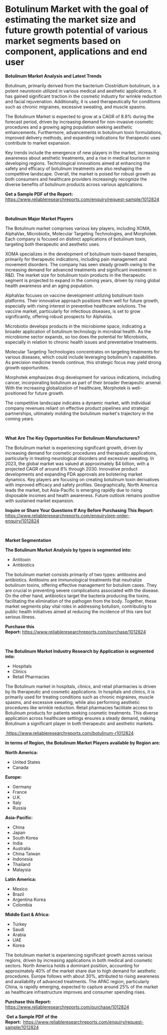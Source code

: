 <p><h1>Botulinum Market with the goal of estimating the market size and future growth potential of various market segments based on component, applications and end user</h1></p><p><strong>Botulinum Market Analysis and Latest Trends</strong></p>
<p><p>Botulinum, primarily derived from the bacterium Clostridium botulinum, is a potent neurotoxin utilized in various medical and aesthetic applications. It has gained significant traction in the cosmetic industry for wrinkle reduction and facial rejuvenation. Additionally, it is used therapeutically for conditions such as chronic migraines, excessive sweating, and muscle spasms.</p><p>The Botulinum Market is expected to grow at a CAGR of 8.8% during the forecast period, driven by increasing demand for non-invasive cosmetic procedures and a growing aging population seeking aesthetic enhancements. Furthermore, advancements in botulinum toxin formulations, improved delivery methods, and expanding indications for therapeutic uses contribute to market expansion.</p><p>Key trends include the emergence of new players in the market, increasing awareness about aesthetic treatments, and a rise in medical tourism in developing regions. Technological innovations aimed at enhancing the safety and efficacy of botulinum treatments are also reshaping the competitive landscape. Overall, the market is poised for robust growth as both consumers and healthcare providers increasingly recognize the diverse benefits of botulinum products across various applications.</p></p>
<p><strong>Get a Sample PDF of the Report:&nbsp;</strong> <a href="https://www.reliableresearchreports.com/enquiry/request-sample/1012824?utm_campaign=2224&utm_medium=2&utm_source=Github&utm_content=ia&utm_term=16042025&utm_id=botulinum">https://www.reliableresearchreports.com/enquiry/request-sample/1012824</a></p>
<p>&nbsp;</p>
<p><strong>Botulinum Major Market Players</strong></p>
<p><p>The Botulinum market comprises various key players, including XOMA, AlphaVax, Microbiotix, Molecular Targeting Technologies, and Morphotek. Each company is focused on distinct applications of botulinum toxin, targeting both therapeutic and aesthetic uses.</p><p>XOMA specializes in the development of botulinum toxin-based therapies, primarily for therapeutic indications, including pain management and movement disorders. The company has seen steady growth owing to the increasing demand for advanced treatments and significant investment in R&D. The market size for botulinum toxin products in the therapeutic segment is projected to expand in the coming years, driven by rising global health awareness and an aging population.</p><p>AlphaVax focuses on vaccine development utilizing botulinum toxin platforms. Their innovative approach positions them well for future growth, especially with rising interest in preventive healthcare solutions. The vaccine market, particularly for infectious diseases, is set to grow significantly, offering robust prospects for AlphaVax.</p><p>Microbiotix develops products in the microbiome space, indicating a broader application of botulinum technology in microbial health. As the microbiome sector expands, so too does the potential for Microbiotix, especially in relation to chronic health issues and preventative treatments.</p><p>Molecular Targeting Technologies concentrates on targeting treatments for various diseases, which could include leveraging botulinum's capabilities. As precision medicine trends continue, this strategic focus may yield strong growth opportunities.</p><p>Morphotek emphasizes drug development for various indications, including cancer, incorporating botulinum as part of their broader therapeutic arsenal. With the increasing globalization of healthcare, Morphotek is well-positioned for future growth.</p><p>The competitive landscape indicates a dynamic market, with individual company revenues reliant on effective product pipelines and strategic partnerships, ultimately molding the botulinum market's trajectory in the coming years.</p></p>
<p>&nbsp;</p>
<p><strong>What Are The Key Opportunities For Botulinum Manufacturers?</strong></p>
<p><p>The Botulinum market is experiencing significant growth, driven by increasing demand for cosmetic procedures and therapeutic applications, particularly in treating neurological disorders and excessive sweating. In 2023, the global market was valued at approximately $4 billion, with a projected CAGR of around 8% through 2030. Innovative product developments and expanding FDA approvals are bolstering market dynamics. Key players are focusing on creating botulinum toxin derivatives with improved efficacy and safety profiles. Geographically, North America leads the market, but Asia-Pacific is emerging rapidly due to rising disposable incomes and health awareness. Future outlook remains positive with sustained market expansion.</p></p>
<p><strong>Inquire or Share Your Questions If Any Before Purchasing This Report:</strong> <a href="https://www.reliableresearchreports.com/enquiry/pre-order-enquiry/1012824?utm_campaign=2224&utm_medium=2&utm_source=Github&utm_content=ia&utm_term=16042025&utm_id=botulinum">https://www.reliableresearchreports.com/enquiry/pre-order-enquiry/1012824</a></p>
<p>&nbsp;</p>
<p><strong>Market Segmentation</strong></p>
<p><strong>The Botulinum Market Analysis by types is segmented into:</strong></p>
<p><ul><li>Antitoxin</li><li>Antibiotics</li></ul></p>
<p><p>The botulinum market consists primarily of two types: antitoxins and antibiotics. Antitoxins are immunological treatments that neutralize botulinum toxins, offering effective management for botulism cases. They are crucial in preventing severe complications associated with the disease. On the other hand, antibiotics target the bacteria producing the toxins, facilitating the elimination of the pathogen from the body. Together, these market segments play vital roles in addressing botulism, contributing to public health initiatives aimed at reducing the incidence of this rare but serious illness.</p></p>
<p><strong>Purchase this Report:&nbsp;</strong><a href="https://www.reliableresearchreports.com/purchase/1012824?utm_campaign=2224&utm_medium=2&utm_source=Github&utm_content=ia&utm_term=16042025&utm_id=botulinum">https://www.reliableresearchreports.com/purchase/1012824</a></p>
<p>&nbsp;</p>
<p><strong>The Botulinum Market Industry Research by Application is segmented into:</strong></p>
<p><ul><li>Hospitals</li><li>Clinics</li><li>Retail Pharmacies</li></ul></p>
<p><p>The Botulinum market in hospitals, clinics, and retail pharmacies is driven by its therapeutic and cosmetic applications. In hospitals and clinics, it is primarily used for treating conditions such as chronic migraines, muscle spasms, and excessive sweating, while also performing aesthetic procedures like wrinkle reduction. Retail pharmacies facilitate access to Botulinum products for patients seeking cosmetic treatments. This diverse application across healthcare settings ensures a steady demand, making Botulinum a significant player in both therapeutic and aesthetic markets.</p></p>
<p><a href="https://www.reliableresearchreports.com/botulinum-r1012824?utm_campaign=2224&utm_medium=2&utm_source=Github&utm_content=ia&utm_term=16042025&utm_id=botulinum">&nbsp;https://www.reliableresearchreports.com/botulinum-r1012824</a></p>
<p><strong>In terms of Region, the Botulinum Market Players available by Region are:</strong></p>
<p>
    <p> <strong> North America: </strong>
        <ul>
            <li>United States</li>
            <li>Canada</li>
        </ul>
        </p> 
    <p> <strong> Europe: </strong>
        <ul>
            <li>Germany</li>
            <li>France</li>
            <li>U.K.</li>
            <li>Italy</li>
            <li>Russia</li>
        </ul>
        </p> 
    <p> <strong> Asia-Pacific: </strong>
        <ul>
            <li>China</li>
            <li>Japan</li>
            <li>South Korea</li>
            <li>India</li>
            <li>Australia</li>
            <li>China Taiwan</li>
            <li>Indonesia</li>
            <li>Thailand</li>
            <li>Malaysia</li>
        </ul>
        </p> 
    <p> <strong> Latin America: </strong>
        <ul>
            <li>Mexico</li>
            <li>Brazil</li>
            <li>Argentina Korea</li>
            <li>Colombia</li>
        </ul>
        </p> 
    <p> <strong> Middle East & Africa: </strong>
        <ul>
            <li>Turkey</li>
            <li>Saudi</li>
            <li>Arabia</li>
            <li>UAE</li>
            <li>Korea</li>
        </ul>
    </p>
    </p>
<p><p>The botulinum market is experiencing significant growth across various regions, driven by increasing applications in both medical and cosmetic sectors. North America holds a dominant position, accounting for approximately 40% of the market share due to high demand for aesthetic procedures. Europe follows with about 30%, attributed to rising awareness and availability of advanced treatments. The APAC region, particularly China, is rapidly emerging, expected to capture around 25% of the market as healthcare infrastructure improves and consumer spending rises.</p></p>
<p><strong>Purchase this Report: </strong><a href="https://www.reliableresearchreports.com/purchase/1012824?utm_campaign=2224&utm_medium=2&utm_source=Github&utm_content=ia&utm_term=16042025&utm_id=botulinum">https://www.reliableresearchreports.com/purchase/1012824</a></p>
<p>&nbsp;<strong>Get a Sample PDF of the Report:&nbsp;&nbsp;</strong><a href="https://www.reliableresearchreports.com/enquiry/request-sample/1012824?utm_campaign=2224&utm_medium=2&utm_source=Github&utm_content=ia&utm_term=16042025&utm_id=botulinum">https://www.reliableresearchreports.com/enquiry/request-sample/1012824</a></p>
<p><strong></strong></p>
<p><p></p><p></p><p></p></p>
